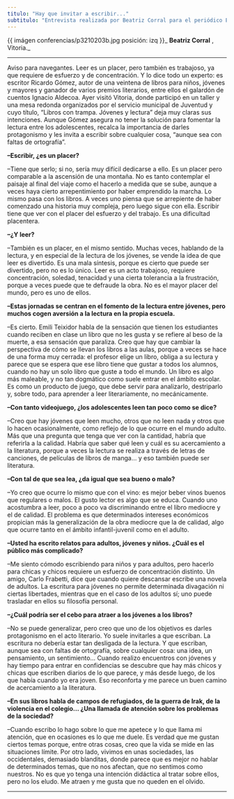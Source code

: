 ```yaml
---
titulo: "Hay que invitar a escribir..."
subtitulo: "Entrevista realizada por Beatriz Corral para el periódico El Correo, de Vitoria, publicada el miércoles 1 de octubre de 2008. "
---
```

{{ imágen conferencias/p3210203b.jpg posición: izq }}_ **Beatriz Corral** ,
Vitoria._

* * *

Aviso para navegantes. Leer es un placer, pero también es trabajoso, ya que
requiere de esfuerzo y de concentración. Y lo dice todo un experto: es
escritor Ricardo Gómez, autor de una veintena de libros para niños, jóvenes y
mayores y ganador de varios premios literarios, entre ellos el galardón de
cuentos Ignacio Aldecoa. Ayer visitó Vitoria, donde participó en un taller y
una mesa redonda organizados por el servicio municipal de Juventud y cuyo
título, “Libros con trampa. Jóvenes y lectura” deja muy claras sus
intenciones. Aunque Gómez asegura no tener la solución para fomentar la
lectura entre los adolescentes, recalca la importancia de darles protagonismo
y les invita a escribir sobre cualquier cosa, “aunque sea con faltas de
ortografía”.

**–Escribir, ¿es un placer?**

–Tiene que serlo; si no, sería muy difícil dedicarse a ello. Es un placer
pero comparable a la ascensión de una montaña. No es tanto contemplar el
paisaje al final del viaje como el hacerlo a medida que se sube, aunque a
veces haya cierto arrepentimiento por haber emprendido la marcha. Lo mismo
pasa con los libros. A veces uno piensa que se arrepiente de haber comenzado
una historia muy compleja, pero luego sigue con ella. Escribir tiene que ver
con el placer del esfuerzo y del trabajo. Es una dificultad placentera.

**–¿Y leer?**

–También es un placer, en el mismo sentido. Muchas veces, hablando de la
lectura, y en especial de la lectura de los jóvenes, se vende la idea de que
leer es divertido. Es una mala síntesis, porque es cierto que puede ser
divertido, pero no es lo único. Leer es un acto trabajoso, requiere
concentración, soledad, tenacidad y una cierta tolerancia a la frustración,
porque a veces puede que te defraude la obra. No es el mayor placer del
mundo, pero es uno de ellos.

**–Estas jornadas se centran en el fomento de la lectura entre jóvenes, pero
muchos cogen aversión a la lectura en la propia escuela.**

–Es cierto. Emili Teixidor habla de la sensación que tienen los estudiantes
cuando reciben en clase un libro que no les gusta y se refiere al beso de la
muerte, a esa sensación que paraliza. Creo que hay que cambiar la perspectiva
de cómo se llevan los libros a las aulas, porque a veces se hace de una forma
muy cerrada: el profesor elige un libro, obliga a su lectura y parece que se
espera que ese libro tiene que gustar a todos los alumnos, cuando no hay un
solo libro que guste a todo el mundo. Un libro es algo más maleable, y no tan
dogmático como suele entrar en el ámbito escolar. Es como un producto de
juego, que debe servir para analizarlo, destriparlo y, sobre todo, para
aprender a leer literariamente, no mecánicamente.

**–Con tanto videojuego, ¿los adolescentes leen tan poco como se dice?**

–Creo que hay jóvenes que leen mucho, otros que no leen nada y otros que lo
hacen ocasionalmente, como reflejo de lo que ocurre en el mundo adulto. Más
que una pregunta que tenga que ver con la cantidad, habría que referirla a la
calidad. Habría que saber qué leen y cuál es su acercamiento a la literatura,
porque a veces la lectura se realiza a través de letras de canciones, de
películas de libros de manga… y eso también puede ser literatura.

**–Con tal de que sea lea, ¿da igual que sea bueno o malo?**

–Yo creo que ocurre lo mismo que con el vino: es mejor beber vinos buenos que
regulares o malos. El gusto lector es algo que se educa. Cuando uno
acostumbra a leer, poco a poco va discriminando entre el libro mediocre y el
de calidad. El problema es que determinados intereses económicos propician
más la generalización de la obra mediocre que la de calidad, algo que ocurre
tanto en el ámbito infantil-juvenil como en el adulto.

**–Usted ha escrito relatos para adultos, jóvenes y niños. ¿Cuál es el
público más complicado?**

–Me siento cómodo escribiendo para niños y para adultos, pero hacerlo para
chicas y chicos requiere un esfuerzo de concentración distinto. Un amigo,
Carlo Frabetti, dice que cuando quiere descansar escribe una novela de
adultos. La escritura para jóvenes no permite determinada divagación ni
ciertas libertades, mientras que en el caso de los adultos sí; uno puede
trasladar en ellos su filosofía personal.

**–¿Cuál podría ser el cebo para atraer a los jóvenes a los libros?**

–No se puede generalizar, pero creo que uno de los objetivos es darles
protagonismo en el acto literario. Yo suele invitarles a que escriban. La
escritura no debería estar tan desligada de la lectura. Y que escriban,
aunque sea con faltas de ortografía, sobre cualquier cosa: una idea, un
pensamiento, un sentimiento… Cuando realizo encuentros con jóvenes y hay
tiempo para entrar en confidencias se descubre que hay más chicos y chicas
que escriben diarios de lo que parece, y más desde luego, de los que había
cuando yo era joven. Eso reconforta y me parece un buen camino de
acercamiento a la literatura.

**–En sus libros habla de campos de refugiados, de la guerra de Irak, de la
violencia en el colegio… ¿Una llamada de atención sobre los problemas de la
sociedad?**

–Cuando escribo lo hago sobre lo que me apetece y lo que llama mi atención,
que en ocasiones es lo que me duele. Es verdad que me gustan ciertos temas
porque, entre otras cosas, creo que la vida se mide en las situaciones
límite. Por otro lado, vivimos en unas sociedades, las occidentales,
demasiado blanditas, donde parece que es mejor no hablar de determinados
temas, que no nos afectan, que no sentimos como nuestros. No es que yo tenga
una intención didáctica al tratar sobre ellos, pero no los eludo. Me atraen y
me gusta que no queden en el olvido.

* * *
